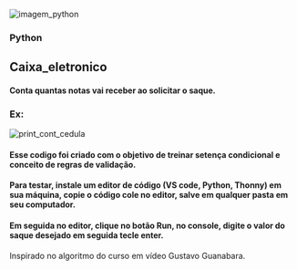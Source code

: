 ﻿![imagem_python](https://github.com/LucieneRodrigues/Cifra_de_Cesar2/assets/105310968/86c351a0-e133-4f8d-bf73-f40caf99598b)
### Python

## Caixa_eletronico
#### Conta quantas notas vai receber ao solicitar o saque.

### Ex:

![print_cont_cedula](https://github.com/LucieneRodrigues/Caixa_eletronico/assets/105310968/41d94273-2082-49f6-b13f-1a83e2f2cc06)


#### Esse codigo foi criado com o objetivo de treinar setença condicional e conceito de regras de validação.
#### Para testar, instale um editor de código (VS code, Python, Thonny) em sua máquina, copie o código cole no editor, salve em qualquer pasta em seu computador.
#### Em seguida no editor, clique no botão Run, no console, digite o valor do saque desejado em seguida tecle enter.

Inspirado no algoritmo do curso em vídeo Gustavo Guanabara.
